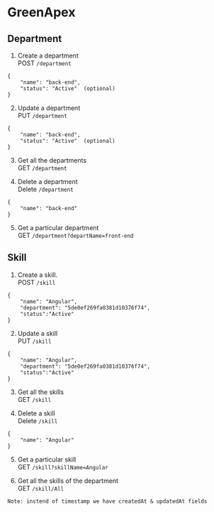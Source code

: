 # GreenApex

## Department

1. Create a department\
POST `/department`
```
{
	"name": "back-end",
	"status": "Active"  (optional)
}
```

2. Update a department\
PUT `/department`
```
{
	"name": "back-end",
	"status": "Active"  (optional)
}
```

3. Get all the departments\
GET `/department`

4. Delete a department\
Delete `/department`
```
{
	"name": "back-end"
}
```

5. Get a particular department\
GET `/department?departName=front-end`



## Skill

1. Create a skill.\
POST `/skill`
```
{
	"name": "Angular",
	"department": "5de0ef269fa0381d10376f74",
	"status":"Active"
}
```

2. Update a skill\
PUT `/skill`
```
{
	"name": "Angular",
	"department": "5de0ef269fa0381d10376f74",
	"status":"Active"
}
```

3. Get all the skills\
GET `/skill`

4. Delete a skill\
Delete `/skill`
```
{
	"name": "Angular"
}
```
5. Get a particular skill\
GET `/skill?skillName=Angular`

6. Get all the skills of the department\
GET `/skill/All`


`Note: instend of timestamp we have createdAt & updatedAt fields`